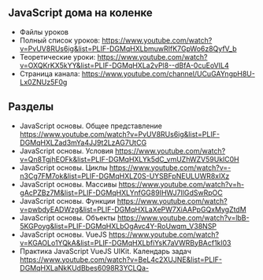 ## JavaScript дома на коленке

* Файлы уроков
* Полный список уроков: https://www.youtube.com/watch?v=PvUV8RUs6ig&list=PLIF-DGMqHXLbmuwRIfK7GpWo6z8QyfV_b
* Теоретические уроки: https://www.youtube.com/watch?v=OXQKrKX5kYY&list=PLIF-DGMqHXLa2vPl8--dBfA-0cuEoVIL4
* Страница канала: https://www.youtube.com/channel/UCuGAYngpH8U-Lx0ZNUz5F0g

## Разделы

* JavaScript основы. Общее представление https://www.youtube.com/watch?v=PvUV8RUs6ig&list=PLIF-DGMqHXLZad3mYa4JJ9t2LzAG7UtCG
* JavaScript основы. Условия https://www.youtube.com/watch?v=Qn8TgjhEOFk&list=PLIF-DGMqHXLYk5dC_vmUZhWZV59UklC0H
* JavaScript основы. Циклы https://www.youtube.com/watch?v=-n3Cg7FM7ok&list=PLIF-DGMqHXLZ0S-UYSBFpNEULUWR8xIXz
* JavaScript основы. Массивы https://www.youtube.com/watch?v=h-gAcPZBz7M&list=PLIF-DGMqHXLYnfGG89IHWJ7IlGdSwRpOC
* JavaScript основы. Функции https://www.youtube.com/watch?v=pwbdyEADWzg&list=PLIF-DGMqHXLaXePW7XiAAPpGQxMygZtdM
* JavaScript основы. Объекты https://www.youtube.com/watch?v=lbB-5KGPoyg&list=PLIF-DGMqHXLbOgAvc4Y-RoUwqm_V38NSP
* JavaScript основы. VueJS https://www.youtube.com/watch?v=KGAOLo1YQkA&list=PLIF-DGMqHXLbfiYsK7aVWRByBAcf1kl03
* Практика JavaScript VueJS UIKit. Календарь задач https://www.youtube.com/watch?v=BeL4c2XUJNE&list=PLIF-DGMqHXLaNkKUdBbes6098R3YCLQa-
